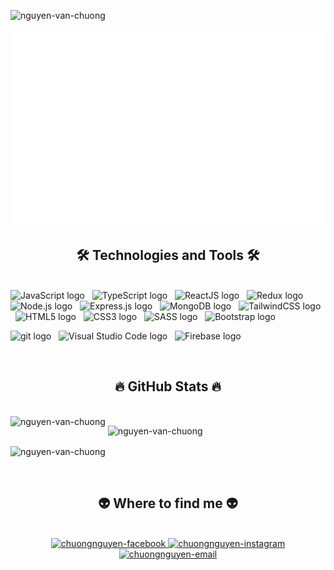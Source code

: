 <p align="left"> <img src="https://komarev.com/ghpvc/?username=nguyen-van-chuong&label=Profile%20views&color=0e75b6&style=flat" alt="nguyen-van-chuong" /> </p>
<a href="#" target="_blank">
  <img src="svg/chuongnguyen.svg" width="1200" alt="chuongnguyen" />
</a>

<h2 align="center">🛠 Technologies and Tools 🛠</h2>
<br>
<!-- https://simpleicons.org/ -->
<span><img src="https://img.shields.io/badge/JavaScript-282C34?logo=javascript&logoColor=F7DF1E" alt="JavaScript logo" title="JavaScript" height="25" /></span>
&nbsp;
<span><img src="https://img.shields.io/badge/TypeScript-282C34?logo=typescript&logoColor=3178C6" alt="TypeScript logo" title="TypeScript" height="25" /></span>
&nbsp;
<span><img src="https://img.shields.io/badge/ReactJS-282C34?logo=react&logoColor=61DAFB" alt="ReactJS logo" title="ReactJS" height="25" /></span>
&nbsp;
<span><img src="https://img.shields.io/badge/Redux-282C34?logo=redux&logoColor=764ABC" alt="Redux logo" title="Redux" height="25" /></span>
&nbsp;
<span><img src="https://img.shields.io/badge/Node.js-282C34?logo=node.js&logoColor=00F200" alt="Node.js logo" title="Node.js" height="25" /></span>
&nbsp;
<span><img src="https://img.shields.io/badge/Express-282C34?logo=express&logoColor=FFFFFF" alt="Express.js logo" title="Express.js" height="25" /></span>
&nbsp;
<span><img src="https://img.shields.io/badge/MongoDB-282C34?logo=mongodb&logoColor=47A248" alt="MongoDB logo" title="MongoDB" height="25" /></span>
&nbsp;
<span><img src="https://img.shields.io/badge/Tailwind%20CSS-282C34?logo=tailwind-css&logoColor=38B2AC" alt="TailwindCSS logo" title="TailwindCSS" height="25" /></span>
&nbsp;
<span><img src="https://img.shields.io/badge/HTML5-282C34?logo=html5&logoColor=E34F26" alt="HTML5 logo" title="HTML5" height="25" /></span>
&nbsp;
<span><img src="https://img.shields.io/badge/CSS3-282C34?logo=css3&logoColor=1572B6" alt="CSS3 logo" title="CSS3" height="25" /></span>
&nbsp;
<span><img src="https://img.shields.io/badge/Sass-282C34?logo=sass&logoColor=CC6699" alt="SASS logo" title="SASS" height="25" /></span>
&nbsp;
<span><img src="https://img.shields.io/badge/Bootstrap-282C34?logo=bootstrap&logoColor=7952B3" alt="Bootstrap logo" title="Bootstrap" height="25" /></span>
&nbsp;

<span><img src="https://img.shields.io/badge/git-282C34?logo=git&logoColor=F05032" alt="git logo" title="git" height="25" /></span>
&nbsp;
<span><img src="https://img.shields.io/badge/VS%20Code-282C34?logo=visual-studio-code&logoColor=007ACC" alt="Visual Studio Code logo" title="Visual Studio Code" height="25" /></span>
&nbsp;
<span><img src="https://img.shields.io/badge/Firebase-282C34?logo=firebase&logoColor=FFCA28" alt="Firebase logo" title="Firebase" height="25" /></span>
&nbsp;

<br>
<h2 align="center">🔥 GitHub Stats 🔥</h2>
<!-- https://github.com/anuraghazra/github-readme-stats -->
<br>
<img align="left"
        src="https://github-readme-stats.vercel.app/api/top-langs?username=nguyen-van-chuong&show_icons=true&locale=en&layout=compact"
        alt="nguyen-van-chuong" /></p>

<p>&nbsp;<img align="center"
        src="https://github-readme-stats.vercel.app/api?username=nguyen-van-chuong&show_icons=true&locale=en"
        alt="nguyen-van-chuong" /></p>

<p><img align="center" src="https://github-readme-streak-stats.herokuapp.com/?user=nguyen-van-chuong&"
        alt="nguyen-van-chuong" /></p>

<br>
<h2 align="center">👽 Where to find me 👽</h2>
<br>
<!-- https://icons8.com -->
<div align="center">

  <a href="https://www.facebook.com/chuong.nguyenvan.7568596/" target="blank">
    <img src="https://img.icons8.com/bubbles/100/000000/facebook-new.png" alt="chuongnguyen-facebook" />
  </a>
  <!-- <a href="https://www.linkedin.com/in/trungquandev" target="blank">
    <img src="https://img.icons8.com/bubbles/100/000000/linkedin.png" alt="trungquandev-linkedin" />
  </a> -->
  <a href="https://www.instagram.com/chuong.exe/" target="blank">
    <img src="https://img.icons8.com/bubbles/100/000000/instagram.png" alt="chuongnguyen-instagram" />
  </a>
  <a href="mailto:chuongnguyendev03@gmail.com" target="top">
    <img src="https://img.icons8.com/bubbles/100/000000/apple-mail.png" alt="chuongnguyen-email" />
  </a>
</div>
<br>
